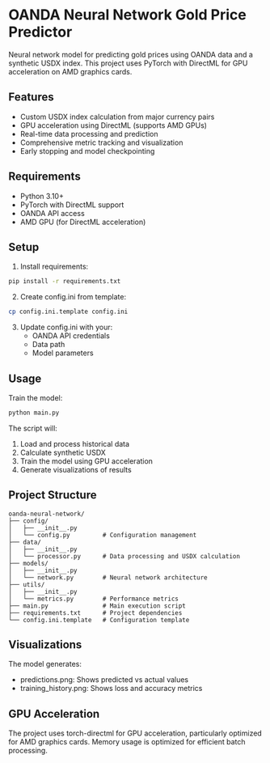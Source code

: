 # OANDA Neural Network Gold Price Predictor

Neural network model for predicting gold prices using OANDA data and a synthetic USDX index. This project uses PyTorch with DirectML for GPU acceleration on AMD graphics cards.

## Features

- Custom USDX index calculation from major currency pairs
- GPU acceleration using DirectML (supports AMD GPUs)
- Real-time data processing and prediction
- Comprehensive metric tracking and visualization
- Early stopping and model checkpointing

## Requirements

- Python 3.10+
- PyTorch with DirectML support
- OANDA API access
- AMD GPU (for DirectML acceleration)

## Setup

1. Install requirements:
```bash
pip install -r requirements.txt
```

2. Create config.ini from template:
```bash
cp config.ini.template config.ini
```

3. Update config.ini with your:
   - OANDA API credentials
   - Data path
   - Model parameters

## Usage

Train the model:
```bash
python main.py
```

The script will:
1. Load and process historical data
2. Calculate synthetic USDX
3. Train the model using GPU acceleration
4. Generate visualizations of results

## Project Structure

```
oanda-neural-network/
├── config/
│   ├── __init__.py
│   └── config.py         # Configuration management
├── data/
│   ├── __init__.py
│   └── processor.py      # Data processing and USDX calculation
├── models/
│   ├── __init__.py
│   └── network.py        # Neural network architecture
├── utils/
│   ├── __init__.py
│   └── metrics.py        # Performance metrics
├── main.py               # Main execution script
├── requirements.txt      # Project dependencies
└── config.ini.template   # Configuration template
```

## Visualizations

The model generates:
- predictions.png: Shows predicted vs actual values
- training_history.png: Shows loss and accuracy metrics

## GPU Acceleration

The project uses torch-directml for GPU acceleration, particularly optimized for AMD graphics cards. Memory usage is optimized for efficient batch processing.